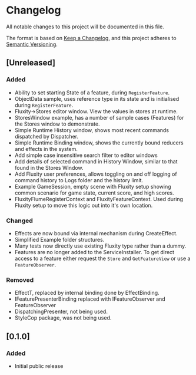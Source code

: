 # Changelog

All notable changes to this project will be documented in this file.

The format is based on [Keep a Changelog](https://keepachangelog.com/en/1.0.0/),
and this project adheres to [Semantic Versioning](https://semver.org/spec/v2.0.0.html).

## [Unreleased]

### Added

- Ability to set starting State of a feature, during `RegisterFeature`.
- ObjectData sample, uses reference type in its state and is initialised during `RegisterFeature`.
- Fluxity->Stores editor window. View the values in stores at runtime.
- StoresWindow example, has a number of sample cases (Features) for the Stores window to demonstrate.
- Simple Runtime History window, shows most recent commands dispatched by Dispatcher.
- Simple Runtime Binding window, shows the currently bound reducers and effects in the system.
- Add simple case insensitive search filter to editor windows
- Add details of selected command in History Window, similar to that found in the Stores Window.
- Add Fluxity user preferences, allows toggling on and off logging of command history to Logs folder and the history limit.
- Example GameSession, empty scene with Fluxity setup showing common scenario for game state, current score, and high scores.
- FluxityFlumeRegisterContext and FluxityFeatureContext. Used during Fluxity setup to move this logic out into it's own location.

### Changed

- Effects are now bound via internal mechanism during CreateEffect.
- Simplified Example folder structures.
- Many tests now directly use existing Fluxity type rather than a dummy.
- Feature<TState>s are no longer added to the ServiceInstaller. To get direct access to a feature either request the `Store` and `GetFeatureView` or use a `FeatureObserver`.

### Removed

- EffectT, replaced by internal binding done by EffectBinding.
- IFeaturePresenterBinding replaced with IFeatureObserver and FeatureObserver
- DispatchingPresenter, not being used.
- StyleCop package, was not being used.

## [0.1.0]

### Added

- Initial public release
